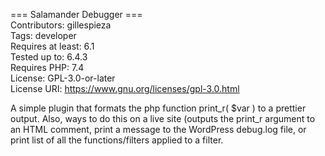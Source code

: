=== Salamander Debugger ===  
Contributors: gillespieza  
Tags: developer  
Requires at least: 6.1  
Tested up to: 6.4.3  
Requires PHP: 7.4  
License: GPL-3.0-or-later  
License URI: https://www.gnu.org/licenses/gpl-3.0.html  

A simple plugin that formats the php function print_r( $var ) to a prettier output. Also, ways to do this on a live site (outputs the print_r argument to an HTML comment, print a message to the WordPress debug.log file, or print list of all the functions/filters applied to a filter.
